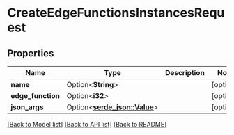 # CreateEdgeFunctionsInstancesRequest

## Properties

Name | Type | Description | Notes
------------ | ------------- | ------------- | -------------
**name** | Option<**String**> |  | [optional]
**edge_function** | Option<**i32**> |  | [optional]
**json_args** | Option<[**serde_json::Value**](.md)> |  | [optional]

[[Back to Model list]](../README.md#documentation-for-models) [[Back to API list]](../README.md#documentation-for-api-endpoints) [[Back to README]](../README.md)


